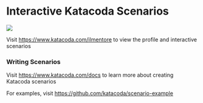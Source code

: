 # Interactive Katacoda Scenarios

[![](http://shields.katacoda.com/katacoda/ilmentore/count.svg)](https://www.katacoda.com/ilmentore "Get your profile on Katacoda.com")

Visit https://www.katacoda.com/ilmentore to view the profile and interactive scenarios

### Writing Scenarios
Visit https://www.katacoda.com/docs to learn more about creating Katacoda scenarios

For examples, visit https://github.com/katacoda/scenario-example
